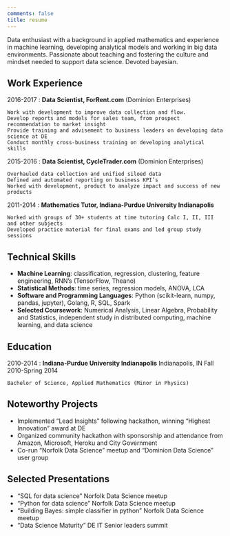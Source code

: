 ```yaml
---
comments: false
title: resume
---
```

Data enthusiast with a background in applied mathematics and experience in machine learning, developing analytical
models and working in big data environments. Passionate about teaching and fostering the culture and mindset needed to
support data science. Devoted bayesian.

Work Experience
---------------

2016-2017
:	**Data Scientist, ForRent.com** (Dominion Enterprises)

	Work with development to improve data collection and flow. 
	Develop reports and models for sales team, from prospect recommendation to market insight  
	Provide training and advisement to business leaders on developing data science at DE  
	Conduct monthly cross-business training on developing analytical skills  

2015-2016
:	**Data Scientist, CycleTrader.com** (Dominion Enterprises)

	Overhauled data collection and unified siloed data  
	Defined and automated reporting on business KPI’s  
	Worked with development, product to analyze impact and success of new products  

2011-2014
:	**Mathematics Tutor, Indiana-Purdue University Indianapolis**

	Worked with groups of 30+ students at time tutoring Calc I, II, III and other subjects  
	Developed practice material for final exams and led group study sessions  

Technical Skills
----------------

* **Machine Learning**: ​classification, regression, clustering, feature engineering, RNN’s (TensorFlow, Theano)
* **Statistical Methods**: ​time series, regression models, ANOVA, LCA
* **Software and Programming Languages**: ​Python (scikit-learn, numpy, pandas, jupyter), Golang, R, SQL, Spark
* **Selected Coursework**: ​Numerical Analysis, Linear Algebra, Probability and Statistics, independent study in distributed computing, machine learning, and data science

Education
---------

2010-2014
:	**Indiana-Purdue University Indianapolis** Indianapolis, IN Fall 2010-Spring 2014

	Bachelor of Science, Applied Mathematics (Minor in Physics)

Noteworthy Projects
-------------------

* Implemented “Lead Insights” following hackathon, winning “Highest Innovation” award at DE
* Organized community hackathon with sponsorship and attendance from Amazon, Microsoft, Heroku and City Government
* Co-run “Norfolk Data Science” meetup and “Dominion Data Science” user group

Selected Presentations
----------------------

* “SQL for data science” Norfolk Data Science meetup
* “Python for data science” Norfolk Data Science meetup
* “Building Bayes: simple classifier in python”​ Norfolk Data Science meetup
* “Data Science Maturity” DE IT Senior leaders summit




